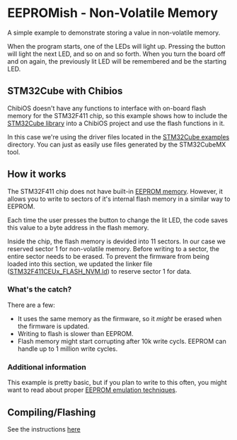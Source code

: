 # EEPROMish - Non-Volatile Memory

A simple example to demonstrate storing a value in non-volatile memory.

When the program starts, one of the LEDs will light up. Pressing the button will light the next LED, and so on and so forth. When you turn the board off and on again, the previously lit LED will be remembered and be the starting LED.

## STM32Cube with Chibios

ChibiOS doesn't have any functions to interface with on-board flash memory for the STM32F411 chip, so this example shows how to include the [STM32Cube library](https://www.st.com/content/st_com/en/products/embedded-software/mcu-mpu-embedded-software/stm32-embedded-software/stm32cube-mcu-mpu-packages/stm32cubel0.html#overview) into a ChibiOS project and use the flash functions in it.

In this case we're using the driver files located in the [STM32Cube examples](../../STM32Cube/) directory. You can just as easily use files generated by the STM32CubeMX tool.

## How it works
The STM32F411 chip does not have built-in [EEPROM memory](https://en.wikipedia.org/wiki/EEPROM). However, it allows you to write to sectors of it's internal flash memory in a similar way to EEPROM.

Each time the user presses the button to change the lit LED, the code saves this value to a byte address in the flash memory.

Inside the chip, the flash memory is devided into 11 sectors. In our case we reserved sector 1 for non-volatile memory. Before writing to a sector, the entire sector needs to be erased. To prevent the firmware from being loaded into this section, we updated the linker file ([STM32F411CEUx_FLASH_NVM.ld](./STM32F411CEUx_FLASH_NVM.ld)) to reserve sector 1 for data.

### What's the catch?
There are a few:

* It uses the same memory as the firmware, so it _might_ be erased when the firmware is updated.
* Writing to flash is slower than EEPROM.
* Flash memory might start corrupting after 10k write cycls. EEPROM can handle up to 1 million write cycles.

### Additional information
This example is pretty basic, but if you plan to write to this often, you might want to read about proper [EEPROM emulation techniques](https://www.st.com/resource/en/application_note/dm00036065-eeprom-emulation-in-stm32f40xstm32f41x-microcontrollers-stmicroelectronics.pdf).

## Compiling/Flashing
See the instructions [here](../README.md)